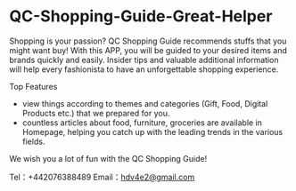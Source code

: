 # QC-Shopping-Guide-Great-Helper
Shopping is your passion? QC Shopping Guide recommends stuffs that you might want buy! With this APP, you will be guided to your desired items and brands quickly and easily.
Insider tips and valuable additional information will help every fashionista to have an unforgettable shopping experience.

Top Features
- view things according to themes and categories (Gift, Food, Digital Products etc.) that we prepared for you.
- countless articles about food, furniture, groceries are available in Homepage, helping you catch up with the leading trends in the various fields.

We wish you a lot of fun with the QC Shopping Guide!

Tel：+442076388489
Email：hdv4e2@gmail.com
